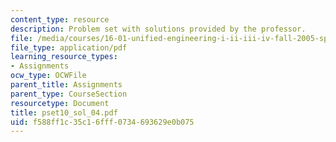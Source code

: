 ```yaml
---
content_type: resource
description: Problem set with solutions provided by the professor.
file: /media/courses/16-01-unified-engineering-i-ii-iii-iv-fall-2005-spring-2006/f588ff1c35c16fff0734693629e0b075_pset10_sol_04.pdf
file_type: application/pdf
learning_resource_types:
- Assignments
ocw_type: OCWFile
parent_title: Assignments
parent_type: CourseSection
resourcetype: Document
title: pset10_sol_04.pdf
uid: f588ff1c-35c1-6fff-0734-693629e0b075
---
```

